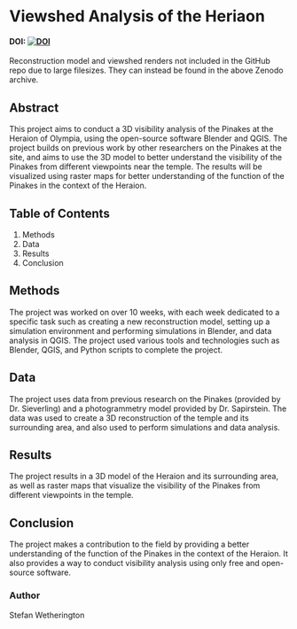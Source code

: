 # Viewshed Analysis of the Heriaon

#### DOI: [![DOI](https://zenodo.org/badge/DOI/10.5281/zenodo.7646532.svg)](https://doi.org/10.5281/zenodo.7646532)
Reconstruction model and viewshed renders not included in the GitHub repo due to large filesizes. They can instead be found in the above Zenodo archive.

## Abstract
This project aims to conduct a 3D visibility analysis of the Pinakes at the Heraion of Olympia, using the open-source software Blender and QGIS. The project builds on previous work by other researchers on the Pinakes at the site, and aims to use the 3D model to better understand the visibility of the Pinakes from different viewpoints near the temple. The results will be visualized using raster maps for better understanding of the function of the Pinakes in the context of the Heraion.

## Table of Contents
1. Methods
2. Data
3. Results
4. Conclusion

## Methods
The project was worked on over 10 weeks, with each week dedicated to a specific task such as creating a new reconstruction model, setting up a simulation environment and performing simulations in Blender, and data analysis in QGIS. The project used various tools and technologies such as Blender, QGIS, and Python scripts to complete the project.

## Data
The project uses data from previous research on the Pinakes (provided by Dr. Sieverling) and a photogrammetry model provided by Dr. Sapirstein. The data was used to create a 3D reconstruction of the temple and its surrounding area, and also used to perform simulations and data analysis.

## Results
The project results in a 3D model of the Heraion and its surrounding area, as well as raster maps that visualize the visibility of the Pinakes from different viewpoints in the temple.

## Conclusion
The project makes a contribution to the field by providing a better understanding of the function of the Pinakes in the context of the Heraion. It also provides a way to conduct visibility analysis using only free and open-source software.

### Author
Stefan Wetherington
